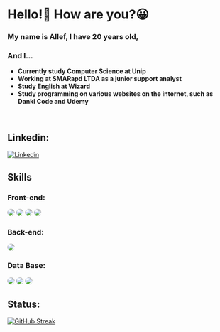 # Hello!👋 How are you?😀
 
### My name is Allef, I have 20 years old,
### And I...

<strong>
 
- Currently study Computer Science at Unip
- Working at SMARapd LTDA as a junior support analyst 
- Study English at Wizard 
- Study programming on various websites on the internet, such as Danki Code and Udemy 
</strong>
<br/> 

## Linkedin:
[![Linkedin](https://img.shields.io/badge/LinkedIn-0077B5?style=for-the-badge&logo=linkedin&logoColor=white)](https://www.linkedin.com/in/allef-moreira-7b99b01b6/)

## Skills
### Front-end: 
<div>
<img style="border-radius:10px" src="https://img.shields.io/badge/JavaScript-323330?style=for-the-badge&logo=javascript&logoColor=F7DF1E"/> 
<img style="border-radius:10px" src="https://img.shields.io/badge/HTML5-E34F26?style=for-the-badge&logo=html5&logoColor=white"/> 
<img style="border-radius:10px" src="https://img.shields.io/badge/CSS3-1572B6?style=for-the-badge&logo=css3&logoColor=white"/> 
<img style="border-radius:10px" src="https://img.shields.io/badge/React-20232A?style=for-the-badge&logo=react&logoColor=61DAFB"/>
</div>

### Back-end:
<div>
<img style="border-radius:10px" src="https://img.shields.io/badge/Node.js-43853D?style=for-the-badge&logo=node.js&logoColor=white"/> 
</div>    
    
### Data Base:
<div>
<img style="border-radius:10px" src="https://img.shields.io/badge/MySQL-00000F?style=for-the-badge&logo=mysql&logoColor=white"/> 
<img style="border-radius:10px" src="https://img.shields.io/badge/Microsoft_SQL_Server-CC2927?style=for-the-badge&logo=microsoft-sql-server&logoColor=white"/> 
<img style="border-radius:10px" src="https://img.shields.io/badge/Oracle-F80000?style=for-the-badge&logo=oracle&logoColor=black"/> 
</div>

## Status:
[![GitHub Streak](https://streak-stats.demolab.com?user=allefmoreira&theme=transparent&border_radius=10&date_format=j%20M%5B%20Y%5D&mode=weekly&exclude_days=Sun%2CSat)](https://git.io/streak-stats)

